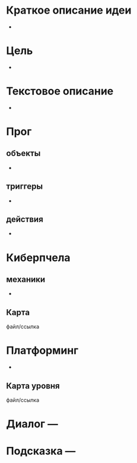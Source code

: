 # Краткое описание идеи
-

# Цель
-

# Текстовое описание
-

# Прог

## объекты 
-

## триггеры
-

## действия
-

# Киберпчела
## механики
-

## Карта
файл/ссылка

# Платформинг
-

## Карта уровня
файл/ссылка

# Диалог —
# Подсказка — 
